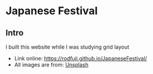 # Japanese Festival

## Intro

I built this website while I was studying grid layout

* Link online: https://rodfuji.github.io/JapaneseFestival/
* All images are from: [Unsplash](https://unsplash.com/)
<br>
<br>
